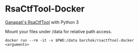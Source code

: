 # RsaCtfTool-Docker
[Ganapati's RsaCtfTool](https://github.com/Ganapati/RsaCtfTool) with Python 3


Mount your files under /data for relative path access.
```
docker run --rm -it -v $PWD:/data barchok/rsactftool-docker <arguments> 
```